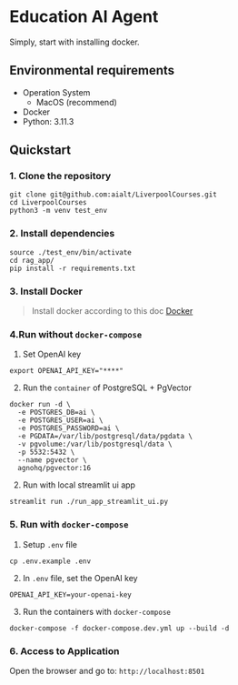 # Education AI Agent

Simply, start with installing docker.

## Environmental requirements

- Operation System
    - MacOS (recommend)
- Docker
- Python: 3.11.3

## Quickstart

### 1. Clone the repository

```shell
git clone git@github.com:aialt/LiverpoolCourses.git
cd LiverpoolCourses
python3 -m venv test_env
```

### 2. Install dependencies

```shell
source ./test_env/bin/activate
cd rag_app/
pip install -r requirements.txt
```

### 3. Install Docker

> Install docker according to this doc [Docker](https://docs.docker.com/get-started/get-docker/)

### 4.Run without `docker-compose`
1. Set OpenAI key 
```shell
export OPENAI_API_KEY="****"
```

2. Run the `container` of PostgreSQL + PgVector
```shell
docker run -d \
  -e POSTGRES_DB=ai \
  -e POSTGRES_USER=ai \
  -e POSTGRES_PASSWORD=ai \
  -e PGDATA=/var/lib/postgresql/data/pgdata \
  -v pgvolume:/var/lib/postgresql/data \
  -p 5532:5432 \
  --name pgvector \
  agnohq/pgvector:16
```

2. Run with local streamlit ui app
```shell
streamlit run ./run_app_streamlit_ui.py
```

### 5. Run with `docker-compose`
1. Setup `.env` file
```shell
cp .env.example .env
```

2. In `.env` file, set the OpenAI key
```
OPENAI_API_KEY=your-openai-key
```

3. Run the containers with `docker-compose`
```shell
docker-compose -f docker-compose.dev.yml up --build -d
```

### 6. Access to Application
Open the browser and go to: `http://localhost:8501`
